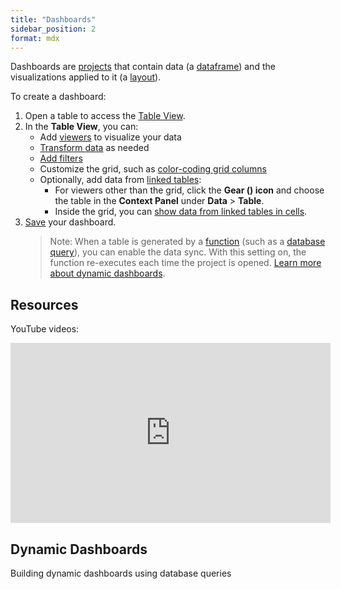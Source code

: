 ```yaml
---
title: "Dashboards"
sidebar_position: 2
format: mdx
---
```


Dashboards are [projects](project.md) that contain data (a [dataframe](../table.md)) and the visualizations applied
to it (a [layout](../../../visualize/view-layout.md)). 

<!---
Use dashboards to visually present data in a pre-specified way. In contrast to
[table views](../../navigation/views/table-view.md) that excel at
[exploratory data analysis](../../solutions/domains/use-cases/eda.md),
[data wrangling](../../../transform/transform.md), and other table-specific tasks, dashboards trade the ability to quickly
interrogate data in unpredicted ways for delivering the visuals precisely as designed. In particular, here are some
features that are unique to dashboards:

* Visualize data from more than one table at once
* Use pixel-perfect layouts
* Use gadgets

--->

To create a dashboard:

1. Open a table to access the [Table View](../../navigation/views/table-view.md). 
1. In the **Table View**, you can:
   * Add [viewers](../../../visualize/viewers/viewers.md) to visualize your data
   * [Transform data](../../../transform/transform.md) as needed
   * [Add filters](../../navigation/views/table-view.md#select-and-filter)
   * Customize the grid, such as [color-coding grid columns](../../../visualize/viewers/grid.md#color-code-columns)
   * Optionally, add data from [linked tables](../../../transform/link-tables.md):
      * For viewers other than the grid, click the **Gear (<FAIcon icon="fa-solid fa-gear" size="1x" />) icon** and choose the table in the **Context Panel** under **Data** > **Table**.
      * Inside the grid, you can [show data from linked tables in cells](../../../visualize/viewers/grid.md#data-from-linked-tables).
1. [Save](../../navigation/basic-tasks/basic-tasks.md#save-and-share-a-table) your dashboard.
    >Note: When a table is generated by a [function](../../concepts/functions/functions.md) (such as a [database query](../../../access/access.md#data-query)), you can enable the data sync.  With this setting on, the function re-executes each time the project is opened. [Learn more about dynamic dashboards](../../../access/databases/databases.md#creating-dynamic-dashboards-for-query-results).


<!---

## Custom elements

Expand the 'Elements' pane to add gadgets such as a picture, panel, button, etc.

## Custom code

Certain gadgets let you define code that is executed as a reaction to an event, which is typically triggered by a user.
For instance, if you set the Button's 'OnClick' property to `Info("foo")` script, a "foo" message will be shown when a user
clicks on that button.

## Form designer

* Click on an object to select it; its properties appear in [Context Panel](../../navigation/panels/panels.md#context-panel)
* Click-and-drag to select multiple objects at once.

TODO: This feature is not working yet --->


## Resources

YouTube videos:

<div class="help-video-list" style={{display:"flex","flex-wrap":"wrap",}}>

<div class="card" style={{width:"512px",}}>
<iframe src="https://www.youtube.com/embed/TtVjvxMj9Ds?si=8J08Iqbigx2RtR9T" title="YouTube video player" width="512" height="288" frameborder="0" allow="accelerometer; autoplay; clipboard-write; encrypted-media; gyroscope; picture-in-picture; web-share" allowfullscreen></iframe>
  <div class="card-body">
    <h2 class="card-title">Dynamic Dashboards</h2>
    <p class="card-text">Building dynamic dashboards using database queries</p>
  </div>
</div>
</div>
